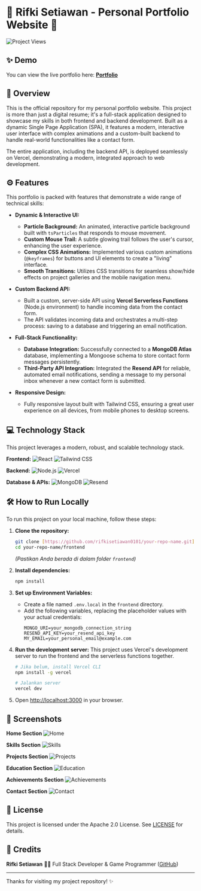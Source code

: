 # 🚀 Rifki Setiawan - Personal Portfolio Website 🚀

<img src="https://komarev.com/ghpvc/?username=rifkisetiawan0101-portfolio&label=Project%20Views&color=6366f1&style=flat" alt="Project Views"/>

## ✨ Demo

You can view the live portfolio here: [**Portfolio**](https://my-web-portfolio-rifkisetiawan0101s-projects.vercel.app/) 

## 📖 Overview

This is the official repository for my personal portfolio website. This project is more than just a digital resume; it's a full-stack application designed to showcase my skills in both frontend and backend development. Built as a dynamic Single Page Application (SPA), it features a modern, interactive user interface with complex animations and a custom-built backend to handle real-world functionalities like a contact form.

The entire application, including the backend API, is deployed seamlessly on Vercel, demonstrating a modern, integrated approach to web development.

## ⚙️ Features

This portfolio is packed with features that demonstrate a wide range of technical skills:

* **Dynamic & Interactive UI:**
    * **Particle Background:** An animated, interactive particle background built with `tsParticles` that responds to mouse movement.
    * **Custom Mouse Trail:** A subtle glowing trail follows the user's cursor, enhancing the user experience.
    * **Complex CSS Animations:** Implemented various custom animations (`@keyframes`) for buttons and UI elements to create a "living" interface.
    * **Smooth Transitions:** Utilizes CSS transitions for seamless show/hide effects on project galleries and the mobile navigation menu.

* **Custom Backend API:**
    * Built a custom, server-side API using **Vercel Serverless Functions** (Node.js environment) to handle incoming data from the contact form.
    * The API validates incoming data and orchestrates a multi-step process: saving to a database and triggering an email notification.

* **Full-Stack Functionality:**
    * **Database Integration:** Successfully connected to a **MongoDB Atlas** database, implementing a Mongoose schema to store contact form messages persistently.
    * **Third-Party API Integration:** Integrated the **Resend API** for reliable, automated email notifications, sending a message to my personal inbox whenever a new contact form is submitted.

* **Responsive Design:**
    * Fully responsive layout built with Tailwind CSS, ensuring a great user experience on all devices, from mobile phones to desktop screens.

## 💻 Technology Stack

This project leverages a modern, robust, and scalable technology stack.

**Frontend:**
![React](https://img.shields.io/badge/React-20232A?style=for-the-badge&logo=react&logoColor=61DAFB)
![Tailwind CSS](https://img.shields.io/badge/Tailwind_CSS-38B2AC?style=for-the-badge&logo=tailwind-css&logoColor=white)

**Backend:**
![Node.js](https://img.shields.io/badge/Node.js-339933?style=for-the-badge&logo=nodedotjs&logoColor=white)
![Vercel](https://img.shields.io/badge/Vercel-000000?style=for-the-badge&logo=vercel&logoColor=white)

**Database & APIs:**
![MongoDB](https://img.shields.io/badge/MongoDB-47A248?style=for-the-badge&logo=mongodb&logoColor=white)
![Resend](https://img.shields.io/badge/Resend-000000?style=for-the-badge&logo=resend&logoColor=white)

## 🛠️ How to Run Locally

To run this project on your local machine, follow these steps:

1.  **Clone the repository:**
    ```bash
    git clone [https://github.com/rifkisetiawan0101/your-repo-name.git](https://github.com/rifkisetiawan0101/your-repo-name.git)
    cd your-repo-name/frontend 
    ```
    *(Pastikan Anda berada di dalam folder `frontend`)*

2.  **Install dependencies:**
    ```bash
    npm install
    ```

3.  **Set up Environment Variables:**
    * Create a file named `.env.local` in the `frontend` directory.
    * Add the following variables, replacing the placeholder values with your actual credentials:
        ```
        MONGO_URI=your_mongodb_connection_string
        RESEND_API_KEY=your_resend_api_key
        MY_EMAIL=your_personal_email@example.com
        ```

4.  **Run the development server:**
    This project uses Vercel's development server to run the frontend and the serverless functions together.
    ```bash
    # Jika belum, install Vercel CLI
    npm install -g vercel

    # Jalankan server
    vercel dev
    ```

5.  Open [http://localhost:3000](http://localhost:3000) in your browser.

## 📸 Screenshots

**Home Section**
![Home](home.png)

**Skills Section**
![Skills](skills.png)

**Projects Section**
![Projects](projects.png)

**Education Section**
![Education](education.png)

**Achievements Section**
![Achievements](achievements.png)

**Contact Section**
![Contact](contact.png)

## 📄 License

This project is licensed under the Apache 2.0 License. See [LICENSE](LICENSE) for details.

## 🙏 Credits

**Rifki Setiawan** 👨‍💻 Full Stack Developer & Game Programmer ([GitHub](https://github.com/rifkisetiawan0101))

---

Thanks for visiting my project repository! ✨
